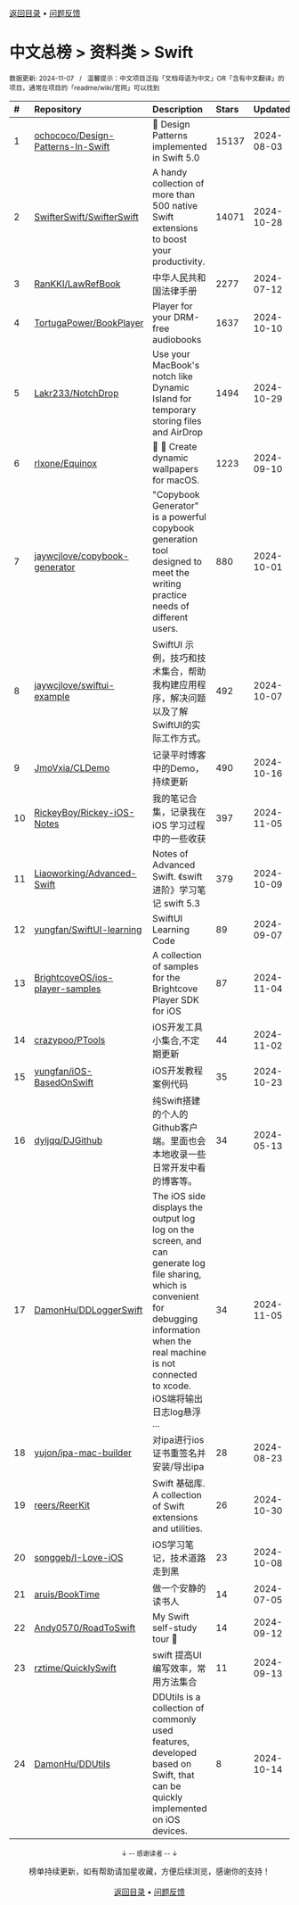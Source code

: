 <a href="https://gitee.com/GrowingGit/GitHub-Chinese-Top-Charts#github中文排行榜">返回目录</a> • <a href="/content/docs/feedback.md">问题反馈</a>

# 中文总榜 > 资料类 > Swift
<sub>数据更新: 2024-11-07&nbsp;&nbsp;&nbsp;/&nbsp;&nbsp;&nbsp;温馨提示：中文项目泛指「文档母语为中文」OR「含有中文翻译」的项目，通常在项目的「readme/wiki/官网」可以找到</sub>

|#|Repository|Description|Stars|Updated|
|:-|:-|:-|:-|:-|
|1|[ochococo/Design-Patterns-In-Swift](https://github.com/ochococo/Design-Patterns-In-Swift)|📖 Design Patterns implemented in Swift 5.0|15137|2024-08-03|
|2|[SwifterSwift/SwifterSwift](https://github.com/SwifterSwift/SwifterSwift)|A handy collection of more than 500 native Swift extensions to boost your productivity.|14071|2024-10-28|
|3|[RanKKI/LawRefBook](https://github.com/RanKKI/LawRefBook)|中华人民共和国法律手册|2277|2024-07-12|
|4|[TortugaPower/BookPlayer](https://github.com/TortugaPower/BookPlayer)|Player for your DRM-free audiobooks|1637|2024-10-10|
|5|[Lakr233/NotchDrop](https://github.com/Lakr233/NotchDrop)|Use your MacBook's notch like Dynamic Island for temporary storing files and AirDrop|1494|2024-10-29|
|6|[rlxone/Equinox](https://github.com/rlxone/Equinox)|🌇 🌃  Create dynamic wallpapers for macOS.|1223|2024-09-10|
|7|[jaywcjlove/copybook-generator](https://github.com/jaywcjlove/copybook-generator)|"Copybook Generator" is a powerful copybook generation tool designed to meet the writing practice needs of different users.|880|2024-10-01|
|8|[jaywcjlove/swiftui-example](https://github.com/jaywcjlove/swiftui-example)|SwiftUI 示例，技巧和技术集合，帮助我构建应用程序，解决问题以及了解SwiftUI的实际工作方式。|492|2024-10-07|
|9|[JmoVxia/CLDemo](https://github.com/JmoVxia/CLDemo)|记录平时博客中的Demo，持续更新|490|2024-10-16|
|10|[RickeyBoy/Rickey-iOS-Notes](https://github.com/RickeyBoy/Rickey-iOS-Notes)|我的笔记合集，记录我在 iOS 学习过程中的一些收获|397|2024-11-05|
|11|[Liaoworking/Advanced-Swift](https://github.com/Liaoworking/Advanced-Swift)|Notes of Advanced Swift. 《swift进阶》学习笔记 swift 5.3|379|2024-10-09|
|12|[yungfan/SwiftUI-learning](https://github.com/yungfan/SwiftUI-learning)|SwiftUI Learning Code|89|2024-09-07|
|13|[BrightcoveOS/ios-player-samples](https://github.com/BrightcoveOS/ios-player-samples)|A collection of samples for the Brightcove Player SDK for iOS|87|2024-11-04|
|14|[crazypoo/PTools](https://github.com/crazypoo/PTools)|iOS开发工具小集合,不定期更新|44|2024-11-02|
|15|[yungfan/iOS-BasedOnSwift](https://github.com/yungfan/iOS-BasedOnSwift)|iOS开发教程案例代码|35|2024-10-23|
|16|[dyljqq/DJGithub](https://github.com/dyljqq/DJGithub)|纯Swift搭建的个人的Github客户端。里面也会本地收录一些日常开发中看的博客等。|34|2024-05-13|
|17|[DamonHu/DDLoggerSwift](https://github.com/DamonHu/DDLoggerSwift)|The iOS side displays the output log log on the screen, and can generate log file sharing, which is convenient for debugging information when the real machine is not connected to xcode. iOS端将输出日志log悬浮 ...|34|2024-11-05|
|18|[yujon/ipa-mac-builder](https://github.com/yujon/ipa-mac-builder)|对ipa进行ios证书重签名并安装/导出ipa|28|2024-08-23|
|19|[reers/ReerKit](https://github.com/reers/ReerKit)|Swift 基础库. A collection of Swift extensions and utilities.|26|2024-10-30|
|20|[songgeb/I-Love-iOS](https://github.com/songgeb/I-Love-iOS)|iOS学习笔记，技术道路走到黑|23|2024-10-08|
|21|[aruis/BookTime](https://github.com/aruis/BookTime)|做一个安静的读书人|14|2024-07-05|
|22|[Andy0570/RoadToSwift](https://github.com/Andy0570/RoadToSwift)|My Swift self-study tour 🤪 |14|2024-09-12|
|23|[rztime/QuicklySwift](https://github.com/rztime/QuicklySwift)|swift 提高UI编写效率，常用方法集合|11|2024-09-13|
|24|[DamonHu/DDUtils](https://github.com/DamonHu/DDUtils)|DDUtils is a collection of commonly used features, developed based on Swift, that can be quickly implemented on iOS devices.|8|2024-10-14|

<div align="center">
    <p><sub>↓ -- 感谢读者 -- ↓</sub></p>
    榜单持续更新，如有帮助请加星收藏，方便后续浏览，感谢你的支持！
</div>

<br/>

<div align="center"><a href="https://gitee.com/GrowingGit/GitHub-Chinese-Top-Charts#github中文排行榜">返回目录</a> • <a href="/content/docs/feedback.md">问题反馈</a></div>

